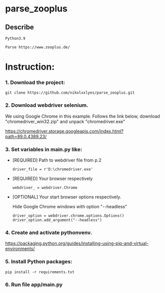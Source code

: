 # parse_zooplus
## Describe

    Python3.9 

    Parse https://www.zooplus.de/

# Instruction:
### 1. Download the project:
    git clone https://github.com/nikolxxlyes/parse_zooplus.git
  
### 2. Download webdriver selenium. 
   
   We using Google Chrome in this example. Follows the link below, 
   download "chromedriver_win32.zip" and unpack "chromedriver.exe"
   
   https://chromedriver.storage.googleapis.com/index.html?path=89.0.4389.23/

### 3. Set variables in main.py like:
   - [REQUIRED] Path to webdriver file from p.2
          
         driver_file = r'D:\chromedriver.exe'          

   - [REQUIRED] Your browser respectively 
          
         webdriver_ = webdriver.Chrome       
      
   - [OPTIONAL] Your start browser options respectively. 
     
     Hide Google Chrome windows with option "--headless" 
            
         driver_option = webdriver.chrome.options.Options()
         driver_option.add_argument("--headless")   

          

### 4. Create and activate pythonvenv. 
   https://packaging.python.org/guides/installing-using-pip-and-virtual-environments/
  
### 5. Install Python packages:
    pip install -r requirements.txt

### 6. Run file app/main.py
